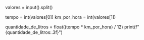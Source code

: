 valores = input().split()

tempo = int(valores[0])
km_por_hora = int(valores[1])

quantidade_de_litros = float((tempo * km_por_hora) / 12)
print(f"{quantidade_de_litros:.3f}")

